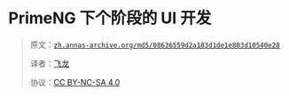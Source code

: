 # PrimeNG 下个阶段的 UI 开发

> 原文：[`zh.annas-archive.org/md5/08636559d2a183d1de1e803d10540e28`](https://zh.annas-archive.org/md5/08636559d2a183d1de1e803d10540e28)
> 
> 译者：[飞龙](https://github.com/wizardforcel)
> 
> 协议：[CC BY-NC-SA 4.0](http://creativecommons.org/licenses/by-nc-sa/4.0/)